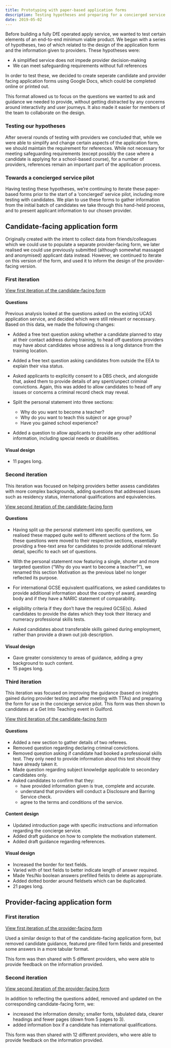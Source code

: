 ```yaml
---
title: Prototyping with paper-based application forms
description: Testing hypotheses and preparing for a concierged service.
date: 2019-05-02
---
```


Before building a fully DfE operated apply service, we wanted to test certain elements of an end-to-end minimum viable product. We began with a series of hypotheses, two of which related to the design of the application form and the information given to providers. These hypotheses were:

- A simplified service does not impede provider decision-making
- We can meet safeguarding requirements without full references

In order to test these, we decided to create seperate candidate and provider facing application forms using Google Docs, which could be completed online or printed out.

This format allowed us to focus on the questions we wanted to ask and guidance we needed to provide, without getting distracted by any concerns around interactivity and user journeys. It also made it easier for members of the team to collaborate on the design.

### Testing our hypotheses

After several rounds of testing with providers we concluded that, while we were able to simplify and change certain aspects of the application form, we should maintain the requirement for references. While not necessary for meeting safeguarding requirements (except possibly the case where a candidate is applying for a school-based course), for a number of providers, references remain an important part of the application process.

### Towards a concierged service pilot

Having testing these hypotheses, we’re continuing to iterate these paper-based forms prior to the start of a ‘concierged’ service pilot, including more testing with candidates. We plan to use these forms to gather information from the initial batch of candidates we take through this hand-held process, and to present applicant information to our chosen provider.

## Candidate-facing application form

Originally created with the intent to collect data from friends/colleagues which we could use to populate a separate provider-facing form, we later realised we could use previously submitted (although somewhat massaged and anonymised) applicant data instead. However, we continued to iterate on this version of the form, and used it to inform the design of the provider-facing version.

### First iteration

[View first iteration of the candidate-facing form](https://docs.google.com/document/d/1C29p45w2wrYhCrToykpag5JxKXX2jv9iuUH5_9LTBgo)

#### Questions

Previous analysis looked at the questions asked on the existing UCAS application service, and decided which were still relevant or necessary. Based on this data, we made the following changes:

- Added a free text question asking whether a candidate planned to stay at their contact address during training, to head off questions providers may have about candidates whose address is a long distance from the training location.

- Added a free text question asking candidates from outside the EEA to explain their visa status.

- Asked applicants to explicitly consent to a DBS check, and alongside that, asked them to provide details of any spent/unpect criminal convictions. Again, this was added to allow candidates to head off any issues or concerns a criminal record check may reveal.

- Split the personal statement into three sections:
  - Why do you want to become a teacher?
  - Why do you want to teach this subject or age group?
  - Have you gained school experience?

- Added a question to allow applicants to provide any other additional information, including special needs or disabilities.

#### Visual design

- 11 pages long.

### Second iteration

This iteration was focused on helping providers better assess candidates with more complex backgrounds, adding questions that addressed issues such as residency status, international qualifications and equivalencies.

[View second iteration of the candidate-facing form](https://docs.google.com/document/d/1ikDTRO1k8Hik_X3MncYLN0H6T16JWHKKXNo_FCLzfjo)

#### Questions

- Having split up the personal statement into specific questions, we realised these mapped quite well to different sections of the form. So these questions were moved to their respective sections, essentially providing a free-text area for candidates to provide additional relevant detail, specific to each set of questions.

- With the personal statement now featuring a single, shorter and more targeted question (“Why do you want to become a teacher?”), we renamed this section Motivation as the previous label no longer reflected its purpose.

- For international GCSE equivalent qualifications, we asked candidates to provide additional information about the country of award, awarding body and if they have a NARIC statement of comparability.

- eligibility criteria if they don’t have the required GCSE(s).
Asked candidates to provide the dates which they took their literacy and numeracy professional skills tests.

- Asked candidates about transferable skills gained during employment, rather than provide a drawn out job description.

#### Visual design

- Gave greater consistency to areas of guidance, adding a grey background to such content.
- 15 pages long.

### Third iteration

This iteration was focused on improving the guidance (based on insights gained during provider testing and after meeting with TTAs) and preparing the form for use in the concierge service pilot. This form was then shown to candidates at a Get Into Teaching event in Guilford.

[View third iteration of the candidate-facing form](https://docs.google.com/document/d/1E0NBHKby3K6WbH1QjH18wD_wY-CnKkJeSBghSe9bgz0)

#### Questions

- Added a new section to gather details of two referees.
- Removed question regarding declaring criminal convictions.
- Removed question asking if candidate had booked a professional skills test. They only need to provide information about this test should they have already taken it.
- Made question regarding subject knowledge applicable to secondary candidates only.
- Asked candidates to confirm that they:
  - have provided information given is true, complete and accurate.
  - understand that providers will conduct a Disclosure and Barring Service check.
  - agree to the terms and conditions of the service.

#### Content design

- Updated introduction page with specific instructions and information regarding the concierge service.
- Added draft guidance on how to complete the motivation statement.
- Added draft guidance regarding references.

#### Visual design

- Increased the border for text fields.
- Varied with of text fields to better indicate length of answer required.
- Made Yes/No boolean answers prefilled fields to delete as appropriate.
- Added dotted border around fieldsets which can be duplicated.
- 21 pages long.

## Provider-facing application form

### First iteration

[View first iteration of the provider-facing form](https://docs.google.com/document/d/1gnJ_MbrxWqJxWoLnrdcr2B6GmeXJuIO38wOJ_mvI5FI)

Used a similar design to that of the candidate-facing application form, but removed candidate guidance, featured pre-filled form fields and presented some answers in a more tabular format.

This form was then shared with 5 different providers, who were able to provide feedback on the information provided.

### Second iteration

[View second iteration of the provider-facing form](https://docs.google.com/document/d/18B7vTpUXwz-FjSQlyBa01R6pLNjlyDOBrggxIql7G_c)

In addition to reflecting the questions added, removed and updated on the corresponding candidate-facing form, we:

- increased the information density; smaller fonts, tabulated data, clearer headings and fewer pages (down from 5 pages to 3).
- added information box if a candidate has international qualifications.

This form was then shared with 12 different providers, who were able to provide feedback on the information provided.
